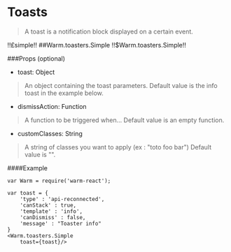 # Toasts
> A toast is a notification block displayed on a certain event.

!!£simple!!
##Warm.toasters.Simple !!$Warm.toasters.Simple!!

###Props (optional)

- toast: Object

> An object containing the toast parameters.
> Default value is the info toast in the example below.

- dismissAction: Function

> A function to be triggered when...
> Default value is an empty function.

- customClasses: String

> A string of classes you want to apply (ex : "toto foo bar")
> Default value is "".

####Example
```
var Warm = require('warm-react');

var toast = {
    'type' : 'api-reconnected',
    'canStack' : true,
    'template' : 'info',
    'canDismiss' : false,
    'message' : "Toaster info"
}
<Warm.toasters.Simple
    toast={toast}/>
```
